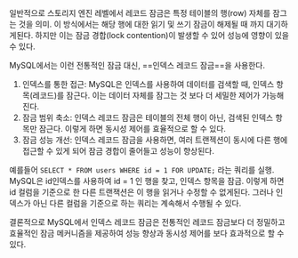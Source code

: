 일반적으로 스토리지 엔진 레벨에서 레코드 잠금은 특정 테이블의 행(row) 자체를 잠그는 것을 의미.
이 방식에서는 해당 행에 대한 읽기 및 쓰기 잠금이 해제될 때 까지 대기하게된다.
하지만 이는 잠금 경합(lock contention)이 발생할 수 있어 성능에 영향이 있을 수 있다.

MySQL에서는 이런 전통적인 잠금 대신, ==인덱스 레코드 잠금==을 사용한다.

1. 인덱스를 통한 접근: MySQL은 인덱스를 사용하여 데이터를 검색할 때, 인덱스 항목(레코드)를 잠근다. 이는 데이터 자체를 잠그는 것 보다 더 세밀한 제어가 가능해진다.
2. 잠금 범위 축소: 인덱스 레코드 잠금은 테이블의 전체 행이 아닌, 검색된 인덱스 항목만 잠근다.
   이렇게 하면 동시성 제어를 효율적으로 할 수 있다.
3. 잠금 성능 개선: 인덱스 레코드 잠금을 사용하면, 여러 트랜젝션이 동시에 다른 행에 접근할 수 있게 되어 잠금 경합이 줄어들고 성능이 향상된다.

예를들어 `SELECT * FROM users WHERE id = 1 FOR UPDATE;` 라는 쿼리를 실행.
MySQL은 id인덱스를 사용하여 id = 1 인 행을 찾고, 인덱스 항목을 잠금.
이렇게 하면 id 컬럼을 기준으로 한 다른 트랜잭션은 이 행을 읽거나 수정할 수 없게된다. 그러나 인덱스가 아닌 다른 컬럼을 기준으로 하는 쿼리는 계속해서 수행될 수 있다.

결론적으로 MySQL에서 인덱스 레코드 잠금은 전통적인 레코드 잠금보다 더 정밀하고 효율적인 잠금 메커니즘을 제공하여 성능 향상과 동시성 제어를 보다 효과적으로 할 수 있다.
